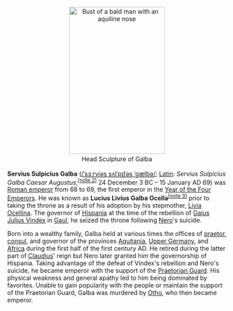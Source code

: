 <div class="photo" colspan="2" style="text-align: center; margin: 25px 0 10px;"><a class="image" href="https://en.wikipedia.org/wiki/File:Stockholm_-_Antikengalerie_4_-_B%C3%BCste_Kaiser_Galba.jpg" title="Bust of a bald man with an aquiline nose"><img alt="Bust of a bald man with an aquiline nose" data-file-height="2560" data-file-width="1663" decoding="async" height="339" src="https://upload.wikimedia.org/wikipedia/commons/thumb/7/70/Stockholm_-_Antikengalerie_4_-_B%C3%BCste_Kaiser_Galba.jpg/220px-Stockholm_-_Antikengalerie_4_-_B%C3%BCste_Kaiser_Galba.jpg" srcset="https://upload.wikimedia.org/wikipedia/commons/thumb/7/70/Stockholm_-_Antikengalerie_4_-_B%C3%BCste_Kaiser_Galba.jpg/330px-Stockholm_-_Antikengalerie_4_-_B%C3%BCste_Kaiser_Galba.jpg 1.5x, //upload.wikimedia.org/wikipedia/commons/thumb/7/70/Stockholm_-_Antikengalerie_4_-_B%C3%BCste_Kaiser_Galba.jpg/440px-Stockholm_-_Antikengalerie_4_-_B%C3%BCste_Kaiser_Galba.jpg 2x" width="220"/></a><div style="line-height:normal;padding-bottom:0.2em;padding-top:0.2em;">Head Sculpture of Galba</div></div>

[comment]: # 'breakpoint'
<p><b>Servius Sulpicius Galba</b> (<span class="rt-commentedText nowrap"><span class="IPA nopopups noexcerpt"><a href="https://en.wikipedia.org/wiki/Help:IPA/English" title="Help:IPA/English">/<span style="border-bottom:1px dotted"><span title="/ˈ/: primary stress follows">ˈ</span><span title="'s' in 'sigh'">s</span><span title="/ɜːr/: 'ur' in 'fur'">ɜːr</span><span title="'v' in 'vie'">v</span><span title="/i/: 'y' in 'happy'">i</span><span title="/ə/: 'a' in 'about'">ə</span><span title="'s' in 'sigh'">s</span></span><span class="wrap"> </span><span style="border-bottom:1px dotted"><span title="'s' in 'sigh'">s</span><span title="/ʌ/: 'u' in 'cut'">ʌ</span><span title="'l' in 'lie'">l</span><span title="/ˈ/: primary stress follows">ˈ</span><span title="'p' in 'pie'">p</span><span title="/ɪ/: 'i' in 'kit'">ɪ</span><span title="/ʃ/: 'sh' in 'shy'">ʃ</span><span title="/ə/: 'a' in 'about'">ə</span><span title="'s' in 'sigh'">s</span></span><span class="wrap"> </span><span style="border-bottom:1px dotted"><span title="/ˈ/: primary stress follows">ˈ</span><span title="/ɡ/: 'g' in 'guy'">ɡ</span><span title="/æ/: 'a' in 'bad'">æ</span><span title="'l' in 'lie'">l</span><span title="'b' in 'buy'">b</span><span title="/ə/: 'a' in 'about'">ə</span></span>/</a></span></span>; <a class="mw-redirect" href="https://en.wikipedia.org/wiki/Latin_language" title="Latin language">Latin</a>: <i lang="la">Servius Sulpicius Galba Caesar Augustus</i>;<sup class="reference" id="cite_ref-2"><a href="#cite_note-2">[note 2]</a></sup> 24 December 3 BC – 15 January AD 69) was <a href="https://en.wikipedia.org/wiki/Roman_emperor" title="Roman emperor">Roman emperor</a> from 68 to 69, the first emperor in the <a href="https://en.wikipedia.org/wiki/Year_of_the_Four_Emperors" title="Year of the Four Emperors">Year of the Four Emperors</a>. He was known as <b>Lucius Livius Galba Ocella</b><sup class="reference" id="cite_ref-4"><a href="#cite_note-4">[note 3]</a></sup> prior to taking the throne as a result of his adoption by his stepmother, <a href="https://en.wikipedia.org/wiki/Livia_Ocellina" title="Livia Ocellina">Livia Ocellina</a>. The governor of <a href="https://en.wikipedia.org/wiki/Hispania" title="Hispania">Hispania</a> at the time of the rebellion of <a href="https://en.wikipedia.org/wiki/Gaius_Julius_Vindex" title="Gaius Julius Vindex">Gaius Julius Vindex</a> in <a href="https://en.wikipedia.org/wiki/Roman_Gaul" title="Roman Gaul">Gaul</a>, he seized the throne following <a href="https://en.wikipedia.org/wiki/Nero" title="Nero">Nero</a>'s suicide.
</p><p>Born into a wealthy family, Galba held at various times the offices of <a href="https://en.wikipedia.org/wiki/Praetor" title="Praetor">praetor</a>, <a href="https://en.wikipedia.org/wiki/Consul" title="Consul">consul</a>, and governor of the provinces <a class="mw-redirect" href="https://en.wikipedia.org/wiki/Aquitania" title="Aquitania">Aquitania</a>, <a class="mw-redirect" href="https://en.wikipedia.org/wiki/Upper_Germany" title="Upper Germany">Upper Germany</a>, and <a href="https://en.wikipedia.org/wiki/Africa_(Roman_province)" title="Africa (Roman province)">Africa</a> during the first half of the first century AD. He retired during the latter part of <a href="https://en.wikipedia.org/wiki/Claudius" title="Claudius">Claudius</a>' reign but Nero later granted him the governorship of Hispania. Taking advantage of the defeat of Vindex's rebellion and Nero's suicide, he became emperor with the support of the <a href="https://en.wikipedia.org/wiki/Praetorian_Guard" title="Praetorian Guard">Praetorian Guard</a>. His physical weakness and general apathy led to him being dominated by favorites. Unable to gain popularity with the people or maintain the support of the Praetorian Guard, Galba was murdered by <a href="https://en.wikipedia.org/wiki/Otho" title="Otho">Otho</a>, who then became emperor.
</p>